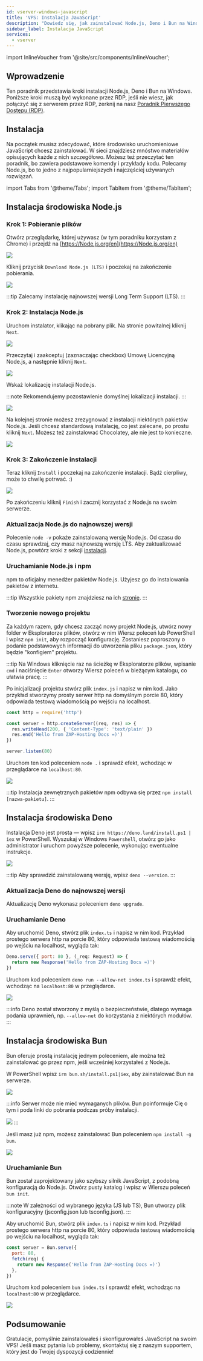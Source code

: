 ```yaml
---
id: vserver-windows-javascript
title: 'VPS: Instalacja JavaScript'
description: "Dowiedz się, jak zainstalować Node.js, Deno i Bun na Windows, aby efektywnie skonfigurować środowisko uruchomieniowe JavaScript → Sprawdź teraz"
sidebar_label: Instalacja JavaScript
services:
  - vserver
---
```


import InlineVoucher from '@site/src/components/InlineVoucher';

## Wprowadzenie

Ten poradnik przedstawia kroki instalacji Node.js, Deno i Bun na Windows. Poniższe kroki muszą być wykonane przez RDP, jeśli nie wiesz, jak połączyć się z serwerem przez RDP, zerknij na nasz [Poradnik Pierwszego Dostępu (RDP)](vserver-windows-userdp.md).
<InlineVoucher />

## Instalacja

Na początek musisz zdecydować, które środowisko uruchomieniowe JavaScript chcesz zainstalować. W sieci znajdziesz mnóstwo materiałów opisujących każde z nich szczegółowo. Możesz też przeczytać ten poradnik, bo zawiera podstawowe komendy i przykłady kodu. Polecamy Node.js, bo to jedno z najpopularniejszych i najczęściej używanych rozwiązań.

import Tabs from '@theme/Tabs';
import TabItem from '@theme/TabItem';

<Tabs>
<TabItem value="Node.js Runtime" label="Node.js" default>

## Instalacja środowiska Node.js

### Krok 1: Pobieranie plików
Otwórz przeglądarkę, której używasz (w tym poradniku korzystam z Chrome) i przejdź na [https://Node.js.org/en](https://Node.js.org/en)

![](https://screensaver01.zap-hosting.com/index.php/s/FXEML6xiCedS7Nq/preview)

Kliknij przycisk `Download Node.js (LTS)` i poczekaj na zakończenie pobierania.

![](https://screensaver01.zap-hosting.com/index.php/s/EwjMejMYykPCQRQ/preview)

:::tip
Zalecamy instalację najnowszej wersji Long Term Support (LTS).
:::

### Krok 2: Instalacja Node.js
Uruchom instalator, klikając na pobrany plik. Na stronie powitalnej kliknij `Next`.

![](https://screensaver01.zap-hosting.com/index.php/s/4kZo7AFbMk58c2E/preview)

Przeczytaj i zaakceptuj (zaznaczając checkbox) Umowę Licencyjną Node.js, a następnie kliknij `Next`.

![](https://screensaver01.zap-hosting.com/index.php/s/sDNjGj7fCqHRFGp/preview)

Wskaż lokalizację instalacji Node.js.

:::note
Rekomendujemy pozostawienie domyślnej lokalizacji instalacji.
:::

![](https://screensaver01.zap-hosting.com/index.php/s/L2wNRLFfEo3H6wn/preview)

Na kolejnej stronie możesz zrezygnować z instalacji niektórych pakietów Node.js. Jeśli chcesz standardową instalację, co jest zalecane, po prostu kliknij `Next`. Możesz też zainstalować Chocolatey, ale nie jest to konieczne.

![](https://screensaver01.zap-hosting.com/index.php/s/y6ssQbn2psE5sFt/preview)

### Krok 3: Zakończenie instalacji
Teraz kliknij `Install` i poczekaj na zakończenie instalacji. Bądź cierpliwy, może to chwilę potrwać. :)

![](https://screensaver01.zap-hosting.com/index.php/s/Bdr4pfwS2HRoaS2/preview)

Po zakończeniu kliknij `Finish` i zacznij korzystać z Node.js na swoim serwerze.

### Aktualizacja Node.js do najnowszej wersji

Polecenie `node -v` pokaże zainstalowaną wersję Node.js. Od czasu do czasu sprawdzaj, czy masz najnowszą wersję LTS. Aby zaktualizować Node.js, powtórz kroki z sekcji [instalacji](vserver-windows-javascript.md).

### Uruchamianie Node.js i npm

npm to oficjalny menedżer pakietów Node.js. Użyjesz go do instalowania pakietów z internetu.

:::tip
Wszystkie pakiety npm znajdziesz na ich [stronie](https://www.npmjs.com/).
:::

### Tworzenie nowego projektu

Za każdym razem, gdy chcesz zacząć nowy projekt Node.js, utwórz nowy folder w Eksploratorze plików, otwórz w nim Wiersz poleceń lub PowerShell i wpisz `npm init`, aby rozpocząć konfigurację. Zostaniesz poproszony o podanie podstawowych informacji do utworzenia pliku `package.json`, który będzie "konfigiem" projektu.

:::tip
Na Windows kliknięcie raz na ścieżkę w Eksploratorze plików, wpisanie `cmd` i naciśnięcie `Enter` otworzy Wiersz poleceń w bieżącym katalogu, co ułatwia pracę.
:::

Po inicjalizacji projektu stwórz plik `index.js` i napisz w nim kod. Jako przykład stworzymy prosty serwer http na domyślnym porcie 80, który odpowiada testową wiadomością po wejściu na localhost.

```js
const http = require('http')

const server = http.createServer((req, res) => {
  res.writeHead(200, { 'Content-Type': 'text/plain' })
  res.end('Hello from ZAP-Hosting Docs =)')
})

server.listen(80)
```

Uruchom ten kod poleceniem `node .` i sprawdź efekt, wchodząc w przeglądarce na `localhost:80`.

![](https://screensaver01.zap-hosting.com/index.php/s/kWRi9agrzkWc4rw/preview)

:::tip
Instalacja zewnętrznych pakietów npm odbywa się przez `npm install [nazwa-pakietu]`.
:::

</TabItem>

<TabItem value="Deno Runtime" label="Deno" default>

## Instalacja środowiska Deno

Instalacja Deno jest prosta — wpisz `irm https://deno.land/install.ps1 | iex` w PowerShell. Wyszukaj w Windows `Powershell`, otwórz go jako administrator i uruchom powyższe polecenie, wykonując ewentualne instrukcje.

![](https://screensaver01.zap-hosting.com/index.php/s/jTdDo6c2Kx42o8B/preview)

:::tip
Aby sprawdzić zainstalowaną wersję, wpisz `deno --version`.
:::

### Aktualizacja Deno do najnowszej wersji

Aktualizację Deno wykonasz poleceniem `deno upgrade`.

### Uruchamianie Deno

Aby uruchomić Deno, stwórz plik `index.ts` i napisz w nim kod. Przykład prostego serwera http na porcie 80, który odpowiada testową wiadomością po wejściu na localhost, wygląda tak:

```js
Deno.serve({ port: 80 }, (_req: Request) => {
  return new Response('Hello from ZAP-Hosting Docs =)')
})
```

Uruchom kod poleceniem `deno run --allow-net index.ts` i sprawdź efekt, wchodząc na `localhost:80` w przeglądarce.

![](https://screensaver01.zap-hosting.com/index.php/s/rswYFXWM9D5grpS/preview)

:::info
Deno został stworzony z myślą o bezpieczeństwie, dlatego wymaga podania uprawnień, np. `--allow-net` do korzystania z niektórych modułów.
:::

</TabItem>

<TabItem value="Bun Runtime" label="Bun" default>

## Instalacja środowiska Bun

Bun oferuje prostą instalację jednym poleceniem, ale można też zainstalować go przez npm, jeśli wcześniej korzystałeś z Node.js.

<Tabs>
<TabItem value="command" label="Polecenie" default>

W PowerShell wpisz `irm bun.sh/install.ps1|iex`, aby zainstalować Bun na serwerze.

![](https://screensaver01.zap-hosting.com/index.php/s/65oooTQRGQPW8DS/preview)

:::info
Serwer może nie mieć wymaganych plików. Bun poinformuje Cię o tym i poda linki do pobrania podczas próby instalacji.

![](https://screensaver01.zap-hosting.com/index.php/s/kZsc5DF3BAiQ2fF/preview)
:::

</TabItem>
<TabItem value="npm" label="npm">

Jeśli masz już npm, możesz zainstalować Bun poleceniem `npm install -g bun`.

![](https://screensaver01.zap-hosting.com/index.php/s/cejbBAQdHxkrm2A/preview)

</TabItem>
</Tabs>

### Uruchamianie Bun

Bun został zaprojektowany jako szybszy silnik JavaScript, z podobną konfiguracją do Node.js. Otwórz pusty katalog i wpisz w Wierszu poleceń `bun init`.

:::note
W zależności od wybranego języka (JS lub TS), Bun utworzy plik konfiguracyjny (jsconfig.json lub tsconfig.json).
:::

Aby uruchomić Bun, stwórz plik `index.ts` i napisz w nim kod. Przykład prostego serwera http na porcie 80, który odpowiada testową wiadomością po wejściu na localhost, wygląda tak:

```js
const server = Bun.serve({
  port: 80,
  fetch(req) {
    return new Response('Hello from ZAP-Hosting Docs =)')
  },
})
```

Uruchom kod poleceniem `bun index.ts` i sprawdź efekt, wchodząc na `localhost:80` w przeglądarce.

![](https://screensaver01.zap-hosting.com/index.php/s/oTco7F65bZbSGP9/preview)

</TabItem>
</Tabs>



## Podsumowanie

Gratulacje, pomyślnie zainstalowałeś i skonfigurowałeś JavaScript na swoim VPS! Jeśli masz pytania lub problemy, skontaktuj się z naszym supportem, który jest do Twojej dyspozycji codziennie!

<InlineVoucher />